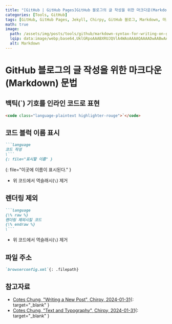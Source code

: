 ```yaml
---
title: "[GitHub | GitHub Pages]GitHub 블로그의 글 작성을 위한 마크다운(Markdown) 문법"
categories: [Tools, GitHub]
tags: [GitHub, GitHub Pages, Jekyll, Chirpy, GitHub 블로그, Markdown, 마크다운]
math: true
image:
  path: /assets/img/posts/tools/github/markdown-syntax-for-writing-on-github-blog/01-markdown-logo.jpg
  lqip: data:image/webp;base64,UklGRpoAAABXRUJQVlA4WAoAAAAQAAAADwAABwAAQUxQSDIAAAARL0AmbZurmr57yyIiqE8oiG0bejIYEQTgqiDA9vqnsUSI6H+oAERp2HZ65qP/VIAWAFZQOCBCAAAA8AEAnQEqEAAIAAVAfCWkAALp8sF8rgRgAP7o9FDvMCkMde9PK7euH5M1m6VWoDXf2FkP3BqV0ZYbO6NA/VFIAAAA
  alt: Markdown
---
```


# GitHub 블로그의 글 작성을 위한 마크다운(Markdown) 문법

## 백틱(\`) 기호를 인라인 코드로 표현

```markdown
<code class="language-plaintext highlighter-rouge">`</code>
```

## 코드 블럭 이름 표시

```markdown
```language
코드 작성
\```
{: file="표시할 이름" }
```
{: file="이곳에 이름이 표시된다." }

- 위 코드에서 역슬래시(`\`) 제거

## 렌더링 제외

```markdown
```language
{\% raw %}
렌더링 제외시킬 코드
{\% endraw %}
\```
```

- 위 코드에서 역슬래시(`\`) 제거

## 파일 주소

```markdown
`browserconfig.xml`{: .filepath}
```

## 참고자료

- [Cotes Chung, "Writing a New Post", Chirpy, 2024-01-31](https://chirpy.cotes.page/posts/write-a-new-post/){: target="_blank" }
- [Cotes Chung, "Text and Typography", Chirpy, 2024-01-31](https://chirpy.cotes.page/posts/text-and-typography/){: target="_blank" }